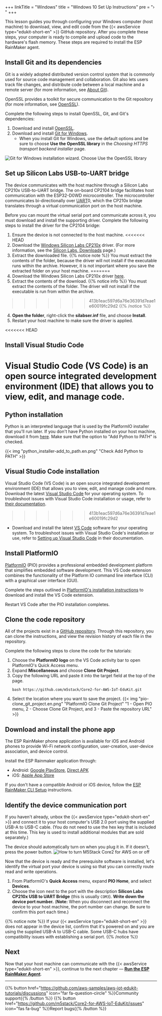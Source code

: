 +++
linkTitle = "Windows"
title = "Windows 10 Set Up Instructions"
pre = "› "
+++

This lesson guides you through configuring your Windows computer (host machine) to download, view, and edit code from the {{< awsService type="edukit-short-en" >}} GitHub repository. After you complete these steps, your computer is ready to compile and upload code to the hardware's flash memory. These steps are required to install the ESP RainMaker agent.

## Install Git and its dependencies
Git is a widely adopted distributed version control system that is commonly used for source code management and collaboration. Git also lets users track file changes, and distribute code between a local machine and a remote server (for more information, see [About Git](https://git-scm.com/about)).

OpenSSL provides a toolkit for secure communication to the Git repository (for more information, see [OpenSSL](https://www.openssl.org/)).
 
Complete the following steps to install OpenSSL, Git, and Git's dependencies:
1. Download and install [OpenSSL](https://slproweb.com/products/Win32OpenSSL.html).
1. Download and install [Git for Windows](https://git-scm.com/download/win).
   * When you install Git for Windows, use the default options and be sure to choose **Use the OpenSSL library** in the *Choosing HTTPS transport backend installer* page.

![Git for Windows installation wizard. Choose Use the OpenSSL library](windows/git-for-windows-openssl2.png?width=450px&classes=shadow)

## Set up Silicon Labs USB-to-UART bridge
The device communicates with the host machine through a Silicon Labs CP210x USB-to-UART bridge. The on-board CP2104 bridge facilitates host communication with the ESP32-D0WD microcontroller. The microcontroller communicates bi-directionally over [UART](https://docs.espressif.com/projects/esp-idf/en/latest/esp32/api-reference/peripherals/uart.html)0, which the CP210x bridge translates through a virtual communication port on the host machine. 

Before you can mount the virtual serial port and communicate across it, you must download and install the supporting driver. Complete the following steps to install the driver for the CP2104 bridge:
1) Ensure the device is not connected to the host machine.
<<<<<<< HEAD
2) Download the [Windows Silicon Labs CP210x](https://www.silabs.com/documents/public/software/CP210x_Universal_Windows_Driver.zip) driver. (For more information, see the [Silicon Labs, Downloads](https://www.silabs.com/developers/usb-to-uart-bridge-vcp-drivers) page.)
3) Extract the downloaded file.
   {{% notice note %}}
   You must extract the contents of the folder, because the driver will not install if the executable runs within the archive. However, it is not important where you save the extracted folder on your host machine. 
=======
2) Download the Windows Silicon Labs CP210x driver [here](https://www.silabs.com/documents/public/software/CP210x_VCP_Windows.zip).
3) Extract the contents of the download.
   {{% notice info %}}
   You must extract the contents of the folder. The driver will not install if the executable is run from within the archive.
>>>>>>> 413b1eac597d6a76e36391d7eae1e60019fc29d2
   {{% /notice %}} 
4) **Open the folder**, right-click the **silabser.inf** file, and choose **Install**.
5) Restart your host machine to make sure the driver is applied.

<<<<<<< HEAD
## Install Visual Studio Code
Visual Studio Code (VS Code) is an open source integrated development environment (IDE) that allows you to view, edit, and manage code. 
=======
## Python installation
Python is an interpreted language that is used by the PlatformIO installer that you'll run later. If you don't have Python installed on your host machine, download it from [here](https://www.python.org/downloads/). Make sure that the option to "Add Python to PATH" is checked.

{{< img "python_installer-add_to_path.en.png" "Check Add Python to PATH" >}}

## Visual Studio Code installation
Visual Studio Code (VS Code) is an open source integrated development environment (IDE) that allows you to view, edit, and manage code and more. Download the latest [Visual Studio Code](https://code.visualstudio.com/) for your operating system. To troubleshoot issues with Visual Studio Code installation or usage, refer to [their documentation](https://code.visualstudio.com/docs/setup/setup-overview).
>>>>>>> 413b1eac597d6a76e36391d7eae1e60019fc29d2

* Download and install the latest [VS Code](https://code.visualstudio.com/) software for your operating system. To troubleshoot issues with Visual Studio Code's installation or use, refer to [Setting up Visual Studio Code](https://code.visualstudio.com/docs/setup/setup-overview) in their documentation.

## Install PlatformIO
[PlatformIO](https://marketplace.visualstudio.com/items?itemName=platformio.platformio-ide) (PIO) provides a professional embedded development platform that simplifies embedded software development. This VS Code extension combines the functionality of the Platform IO command line interface (CLI) with a graphical user interface (GUI). 

Complete the steps outlined in [PlatformIO's installation instructions](https://platformio.org/install/ide?install=vscodeDownload) to download and install the VS Code extension. 

Restart VS Code after the PIO installation completes.

## Clone the code repository
All of the projects exist in a [GitHub repository](https://docs.github.com/en/github/creating-cloning-and-archiving-repositories/about-repositories). Through this repository, you can clone the instructions, and view the revision history of each file in the repository.

Complete the following steps to clone the code for the tutorials:
1. Choose the **PlatformIO logo** on the VS Code activity bar to open PlatformIO's Quick Access menu. 
1. Expand **Miscellaneous** and choose **Clone Git Project**.
1. Copy the following URL and paste it into the target field at the top of the page.
   ```
   bash https://github.com/m5stack/Core2-for-AWS-IoT-EduKit.git
   ```
1. Select the location where you want to save the project.
{{< img "pio-clone_git_project.en.png" "PlatformIO Clone Git Project" "1 - Open PIO menu, 2 - Choose Clone Git Project, and 3 - Paste the repository URL" >}}

## Download and install the phone app
The ESP RainMaker phone application is available for iOS and Android phones to provide Wi-Fi network configuration, user-creation, user-device association, and device control. 

Install the ESP Rainmaker application through:
* Android: [Google PlayStore](https://play.google.com/store/apps/details?id=com.espressif.rainmaker), [Direct APK](https://github.com/espressif/esp-rainmaker-android/releases)
* iOS: [Apple App Store](https://apps.apple.com/app/esp-rainmaker/id1497491540)

If you don't have a compatible Android or iOS device, follow the [ESP RainMaker CLI Setup](https://rainmaker.espressif.com/docs/cli-setup.html) instructions.

## Identify the device communication port
If you haven't already, unbox the {{< awsService type="edukit-short-en" >}} and connect it to your host computer's USB 2.0 port using the supplied USB-A to USB-C cable. (You do not need to use the hex key that is included at this time. This key is used to install additional modules that are sold separately.) 

The device should automatically turn on when you plug it in. If it doesn't, press the power button.
![How to turn M5Stack Core2 for AWS on or off](windows/core2foraws_power_on_off.jpg?width=500px&classes=shadow)

Now that the device is ready and the prerequisite software is installed, let's identify the virtual port your device is using so that you can correctly route read and write operations.

1) From PlatformIO's **Quick Access** menu, expand **PIO Home**, and select **Devices**.
2) Choose the icon next to the port with the description **Silicon Labs CP210x USB to UART Bridge** (this is usually `COM3`). **Write down the device port number.** (**Note:** When you disconnect and reconnect the device to your host machine, the port number can change. Be sure to confirm this port each time.)

{{% notice note %}}
If your {{< awsService type="edukit-short-en" >}} does not appear in the device list, confirm that it's powered on and you are using the supplied USB-A to USB-C cable. Some USB-C hubs have compatibility issues with establishing a serial port.
{{% /notice %}}

## Next
Now that your host machine can communicate with the {{< awsService type="edukit-short-en" >}}, continue to the next chapter — [**Run the ESP RainMaker Agent**](/en/getting-started/run-rainmaker.html).

---
{{% button href="https://github.com/aws-samples/aws-iot-edukit-tutorials/discussions" icon="far fa-question-circle" %}}Community support{{% /button %}} {{% button href="https://github.com/m5stack/Core2-for-AWS-IoT-EduKit/issues" icon="fas fa-bug" %}}Report bugs{{% /button %}}
